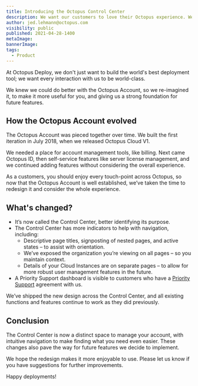 ```yaml
---
title: Introducing the Octopus Control Center
description: We want our customers to love their Octopus experience. We knew we could do better with the Octopus Account, so we've redesigned it. Find out what's changed.
author: jed.lehmann@octopus.com
visibility: public
published: 2021-04-28-1400
metaImage: 
bannerImage: 
tags:
  - Product
---
```


At Octopus Deploy, we don't just want to build the world's best deployment tool; we want every interaction with us to be world-class. 

We knew we could do better with the Octopus Account, so we re-imagined it, to make it more useful for you, and giving us a strong foundation for future features.

## How the Octopus Account evolved

The Octopus Account was pieced together over time. We built the first iteration in July 2018, when we released Octopus Cloud V1. 

We needed a place for account management tools, like billing. Next came Octopus ID, then self-service features like server license management, and we continued adding features without considering the overall experience.

As a customers, you should enjoy every touch-point across Octopus, so now that the Octopus Account is well established, we’ve taken the time to redesign it and consider the whole experience.

## What's changed?

- It’s now called the Control Center, better identifying its purpose.
- The Control Center has more indicators to help with navigation, including:
   - Descriptive page titles, signposting of nested pages, and active states – to assist with orientation. 
   - We’ve exposed the organization you’re viewing on all pages – so you maintain context.
   - Details of your Cloud Instances are on separate pages – to allow for more robust user management features in the future.
- A Priority Support dashboard is visible to customers who have a [Priority Support](https://octopus.com/blog/introducing-priority-support) agreement with us. 

We’ve shipped the new design across the Control Center, and all existing functions and features continue to work as they did previously.

## Conclusion

The Control Center is now a distinct space to manage your account, with intuitive navigation to make finding what you need even easier. These changes also pave the way for future features we decide to implement.

We hope the redesign makes it more enjoyable to use. Please let us know if you have suggestions for further improvements. 

Happy deployments!
